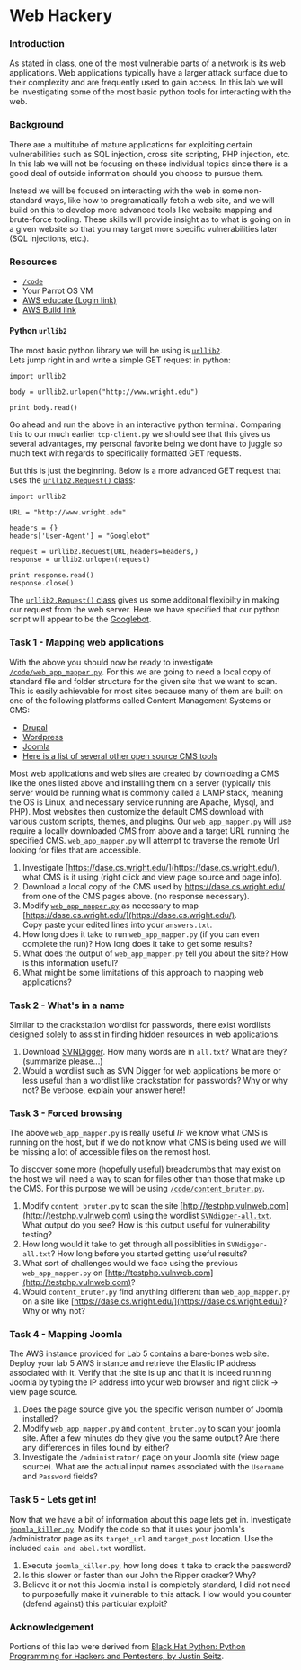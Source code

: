 # Web Hackery

### Introduction
As stated in class, one of the most vulnerable parts of a network is its web
applications.  Web applications typically have a larger attack surface due to
their complexity and are frequently used to gain access.  In this lab we will be
investigating some of the most basic python tools for interacting with the web.

### Background
There are a multitube of mature applications for exploiting certain
vulnerabilities such as SQL injection, cross site scripting, PHP injection, etc.
In this lab we will not be focusing on these individual topics since there is a
good deal of outside information should you choose to pursue them.

Instead we will be focused on interacting with the web in some non-standard
ways, like how to programatically fetch a web site, and we will build on this to develop
more advanced tools like website mapping and brute-force tooling.  These skills
will provide insight as to what is going on in a given website so that you may
target more specific vulnerabilities later (SQL injections, etc.).

### Resources
* [`/code`](../master/code/)
* Your Parrot OS VM
* [AWS educate (Login link)](https://www.awseducate.com/signin/SiteLogin)
* [AWS Build link](https://console.aws.amazon.com/cloudformation/home?region=us-east-1#/stacks/new?stackName=CEG-4900Lab05&templateURL=https:%2F%2Fs3.amazonaws.com%2Fwsu-cecs-cf-templates%2Fceg4900lab5.yml)

#### Python `urllib2`
The most basic python library we will be using is [`urllib2`](https://docs.python.org/2/library/urllib2.html).  
Lets jump right in and write a simple GET request in python:
```
import urllib2

body = urllib2.urlopen("http://www.wright.edu")

print body.read()
```

Go ahead and run the above in an interactive python terminal.  Comparing this to our
much earlier `tcp-client.py` we should see that this gives us several
advantages, my personal favorite being we dont have to juggle so much text with
regards to specifically formatted GET requests.  

But this is just the beginning.  Below is a more advanced GET request that uses
the [`urllib2.Request()` class](https://docs.python.org/2/library/urllib2.html#urllib2.Request):

```
import urllib2

URL = "http://www.wright.edu"

headers = {}
headers['User-Agent'] = "Googlebot"

request = urllib2.Request(URL,headers=headers,)
response = urllib2.urlopen(request)

print response.read()
response.close()
```

The [`urllib2.Request()` class](https://docs.python.org/2/library/urllib2.html#urllib2.Request)
gives us some additonal flexibilty in making our request from the web server.
Here we have specified that our python script will appear to be the
[Googlebot](https://en.wikipedia.org/wiki/Googlebot).

### Task 1 - Mapping web applications
With the above you should now be ready to investigate [`/code/web_app_mapper.py`](../blob/master/code/web_app_mapper.py).
For this we are going to need a local copy of standard file and folder structure
for the given site that we want to scan.  This is easily achievable for most
sites because many of them are built on one of the following platforms called Content Management
Systems or CMS:
* [Drupal](https://www.drupal.org/download)
* [Wordpress](https://wordpress.org/download/)
* [Joomla](https://downloads.joomla.org/us/)
* [Here is a list of several other open source CMS
  tools](https://itsfoss.com/open-source-cms/)

Most web applications and web sites are created by downloading a CMS like the
ones listed above and installing them on a server (typically this server would
be running what is commonly called a LAMP stack, meaning the OS is Linux, and necessary 
service running are Apache, Mysql, and PHP).  Most websites then customize the
default CMS download with various custom scripts, themes, and plugins.  Our 
`web_app_mapper.py` will use require a locally downloaded CMS from above and a 
target URL running the specified CMS.  `web_app_mapper.py` will attempt to 
traverse the remote Url looking for files that are accessible.

1. Investigate [https://dase.cs.wright.edu/](https://dase.cs.wright.edu/), what
   CMS is it using (right click and view page source and page info).
2. Download a local copy of the CMS used by https://dase.cs.wright.edu/ from one
   of the CMS pages above.  (no response necessary).
3. Modify [`web_app_mapper.py`](../master/code/web_app_mapper.py) as necessary 
   to map [https://dase.cs.wright.edu/](https://dase.cs.wright.edu/).  
   Copy paste your edited lines into your `answers.txt`.
4. How long does it take to run `web_app_mapper.py` (if you can even complete
   the run)? How long does it take to get some results?
5. What does the output of `web_app_mapper.py` tell you about the site?  How is
   this information useful?
6. What might be some limitations of this approach to mapping web applications?

### Task 2 - What's in a name
Similar to the crackstation wordlist for passwords, there exist wordlists
designed solely to assist in finding hidden resources in web applications.

1. Download [SVNDigger](https://www.netsparker.com/s/research/SVNDigger.zip).
   How many words are in `all.txt`?  What are they? (summarize please...)
2. Would a wordlist such as SVN Digger for web applications be more or less 
   useful than a wordlist like crackstation for passwords?  Why or why not? Be
   verbose, explain your answer here!!

### Task 3 - Forced browsing
The above `web_app_mapper.py` is really useful *IF* we know what CMS is running
on the host, but if we do not know what CMS is being used we will be missing a
lot of accessible files on the remost host.  

To discover some more (hopefully useful) breadcrumbs that may exist on the host
we will need a way to scan for files other than those that make up the CMS.  For
this purpose we will be using [`/code/content_bruter.py`](../master/code/content_bruter.py).

1. Modify `content_bruter.py` to scan the site [http://testphp.vulnweb.com](http://testphp.vulnweb.com)
   using the wordlist [`SVNdigger-all.txt`](../master/wordlists/SVNdigger-all.txt).  What output do you
   see?  How is this output useful for vulnerability testing?
2. How long would it take to get through all possiblities in
   `SVNdigger-all.txt`?  How long before you started getting useful results?
3. What sort of challenges would we face using the previous `web_app_mapper.py` 
   on [http://testphp.vulnweb.com](http://testphp.vulnweb.com)?
4. Would `content_bruter.py` find anything different than `web_app_mapper.py`
   on a site like [https://dase.cs.wright.edu/](https://dase.cs.wright.edu/)?
   Why or why not?

### Task 4 - Mapping Joomla
The AWS instance provided for Lab 5 contains a bare-bones web site.
Deploy your lab 5 AWS instance and retrieve the Elastic IP address associated
with it.  Verify that the site is up and that it is indeed running Joomla by typing the IP address
into your web browser and right click -> view page source.

1. Does the page source give you the specific verison number of Joomla
   installed?
2. Modify `web_app_mapper.py` and `content_bruter.py` to scan your joomla site.
   After a few minutes do they give you the same output?  Are there any
   differences in files found by either?
3. Investigate the `/administrator/` page on your Joomla site (view page source).
   What are the actual input names associated with the `Username` and `Password`
   fields?

### Task 5 - Lets get in!
Now that we have a bit of information about this page lets get in.  Investigate
[`joomla_killer.py`](../master/code/joomla_killer.py).  Modify the code so that
it uses your joomla's /administrator page as its `target_url` and `target_post`
location.  Use the included `cain-and-abel.txt` wordlist.

1. Execute  `joomla_killer.py`, how long does it take to crack the password?
2. Is this slower or faster than our John the Ripper cracker?  Why?
3. Believe it or not this Joomla install is completely standard, I did not need
   to purposefully make it vulnerable to this attack.  How would you
   counter (defend against) this particular exploit?  

### Acknowledgement
Portions of this lab were derived from [Black Hat Python: Python Programming for
Hackers and Pentesters, by Justin Seitz](https://nostarch.com/blackhatpython).
